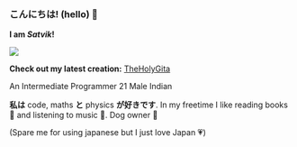 ### こんにちは! (hello) 👋

**I am *Satvik*!**

![](https://komarev.com/ghpvc/?username=Risen57&style=for-the-badge&color=5f6f52)

**Check out my latest creation:** [TheHolyGita](https://theholygita.vercel.app)

An Intermediate Programmer
21 Male Indian

**私は** code, maths **と** physics **が好きです**. In my freetime I like reading books 📖 and listening to music 🎵. Dog owner 🐶

(Spare me for using japanese but I just love Japan 💗)
